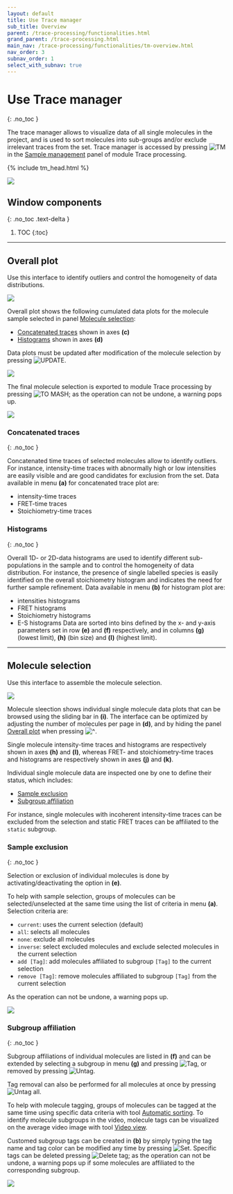 ```yaml
---
layout: default
title: Use Trace manager
sub_title: Overview
parent: /trace-processing/functionalities.html
grand_parent: /trace-processing.html
main_nav: /trace-processing/functionalities/tm-overview.html
nav_order: 3
subnav_order: 1
select_with_subnav: true
---
```


# Use Trace manager
{: .no_toc }

The trace manager allows to visualize data of all single molecules in the project, and is used to sort molecules into sub-groups and/or exclude irrelevant traces from the set.
Trace manager is accessed by pressing 
![TM](../../assets/images/gui/TP-but-tm.png "TM") in the 
[Sample management](../panels/panel-sample-management.html#trace-manager) panel of module Trace processing.

{% include tm_head.html %}

<a href="../../assets/images/gui/TP-panel-sample-tm-overview.png"><img src="../../assets/images/gui/TP-panel-sample-tm-overview.png"/></a>

## Window components
{: .no_toc .text-delta }

1. TOC
{:toc}

---

## Overall plot

Use this interface to identify outliers and control the homogeneity of data distributions.

<a href="../../assets/images/gui/TP-panel-sample-tm-overview-overallplot.png"><img src="../../assets/images/gui/TP-panel-sample-tm-overview-overallplot.png"/></a>

Overall plot shows the following cumulated data plots for the molecule sample selected in panel 
[Molecule selection](#molecule-selection):
- [Concatenated traces](#concatenated-traces) shown in axes **(c)**
- [Histograms](#histograms) shown in axes **(d)**

Data plots must be updated after modification of the molecule selection by pressing 
![UPDATE](../../assets/images/gui/TP-but-update-tm.png "UPDATE").

<a href="../../assets/images/gui/TP-panel-sample-tm-loadingbar.png"><img src="../../assets/images/gui/TP-panel-sample-tm-loadingbar.png" style="max-width:389px;"/></a>

The final molecule selection is exported to module Trace processing by pressing 
![TO MASH](../../assets/images/gui/TP-but-to-mash.png "TO MASH"); as the operation can not be undone, a warning pops up.

<a href="../../assets/images/gui/TP-panel-sample-tm-overview-overallplot-warn.png"><img src="../../assets/images/gui/TP-panel-sample-tm-overview-overallplot-warn.png" style="max-width:479px"></a>


### Concatenated traces
{: .no_toc }

Concatenated time traces of selected molecules allow to identify outliers. 
For instance, intensity-time traces with abnormally high or low intensities are easily visible and are good candidates for exclusion from the set.
Data available in menu **(a)** for concatenated trace plot are:
* intensity-time traces
* FRET-time traces
* Stoichiometry-time traces


### Histograms
{: .no_toc }

Overall 1D- or 2D-data histograms are used to identify different sub-populations in the sample and to control the homogeneity of data distribution.
For instance, the presence of single labelled species is easily identified on the overall stoichiometry histogram and indicates the need for further sample refinement.
Data available in menu **(b)** for histogram plot are:
* intensities histograms
* FRET histograms
* Stoichiometry histograms
* E-S histograms
Data are sorted into bins defined by the x- and y-axis parameters set in row **(e)** and **(f)** respectively, and in columns **(g)** (lowest limit), **(h)** (bin size) and **(l)** (highest limit).


---

## Molecule selection

Use this interface to assemble the molecule selection.

<a href="../../assets/images/gui/TP-panel-sample-tm-overview-moleculeselection.png"><img src="../../assets/images/gui/TP-panel-sample-tm-overview-moleculeselection.png"/></a>

Molecule sleection shows individual single molecule data plots that can be browsed using the sliding bar in **(i)**. 
The interface can be optimized by adjusting the number of molecules per page in **(d)**, and by hiding the panel 
[Overall plot](#overall-plot) when pressing 
![\^](../../assets/images/gui/TP-but-triangle.png "^").

Single molecule intensity-time traces and histograms are respectively shown in axes **(h)** and **(l)**, whereas FRET- and stoichiometry-time traces and histograms are respectively shown in axes **(j)** and **(k)**. 

Individual single molecule data are inspected one by one to define their status, which includes:
* [Sample exclusion](#sample-exclusion) 
* [Subgroup affiliation](#subgroup-affiliation)

For instance, single molecules with incoherent intensity-time traces can be excluded from the selection and static FRET traces can be affiliated to the `static` subgroup. 


### Sample exclusion
{: .no_toc }

Selection or exclusion of individual molecules is done by activating/deactivating the option in **(e)**.

To help with sample selection, groups of molecules can be selected/unselected at the same time using the list of criteria in menu **(a)**.
Selection criteria are:
- `current`: uses the current selection (default)
- `all`: selects all molecules
- `none`: exclude all molecules
- `inverse`: select excluded molecules and exclude selected molecules in the current selection
- `add [Tag]`: add molecules affiliated to subgroup `[Tag]` to the current selection
- `remove [Tag]`: remove molecules affiliated to subgroup `[Tag]` from the current selection

As the operation can not be undone, a warning pops up.

<a href="../../assets/images/gui/TP-panel-sample-tm-overview-moleculeselection-warn1.png"><img src="../../assets/images/gui/TP-panel-sample-tm-overview-moleculeselection-warn1.png" style="max-width:409px"></a>


### Subgroup affiliation
{: .no_toc }

Subgroup affiliations of individual molecules are listed in **(f)** and can be extended by selecting a subgroup in menu **(g)** and pressing 
![Tag](../../assets/images/gui/TP-but-tag.png "tag"), or removed by pressing 
![Untag](../../assets/images/gui/TP-but-untag.png "Untag").

Tag removal can also be performed for all molecules at once by pressing 
![Untag all](../../assets/images/gui/TP-but-untag.png "Untag").

To help with molecule tagging, groups of molecules can be tagged at the same time using specific data criteria with tool 
[Automatic sorting](tm-automatic-sorting.html).
To identify molecule subgroups in the video, molecule tags can be visualized on the average video image with tool 
[Video view](tm-video-view.html).

Customed subgroup tags can be created in **(b)** by simply typing the tag name and 
tag color can be modified any time by pressing 
![Set](../../assets/images/gui/TP-but-set.png "Set").
Specific tags can be deleted pressing 
![Delete tag](../../assets/images/gui/TP-but-delete-tag.png "Delete tag"); as the operation can not be undone, a warning pops up if some molecules are affiliated to the corresponding subgroup.

<a href="../../assets/images/gui/TP-panel-sample-tm-overview-moleculeselection-warn2.png"><img src="../../assets/images/gui/TP-panel-sample-tm-overview-moleculeselection-warn2.png" style="max-width:489px"></a>
